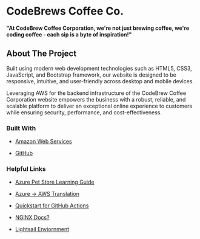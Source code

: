 # CodeBrews Coffee Co.

**"At CodeBrew Coffee Corporation, we're not just brewing coffee, we're coding coffee - each sip is a byte of inspiration!"**

## About The Project

Built using modern web development technologies such as HTML5, CSS3, JavaScript, and Bootstrap framework, our website is designed to be responsive, intuitive, and user-friendly across desktop and mobile devices.

Leveraging AWS for the backend infrastructure of the CodeBrew Coffee Corporation website empowers the business with a robust, reliable, and scalable platform to deliver an exceptional online experience to customers while ensuring security, performance, and cost-effectiveness.

### Built With

- [Amazon Web Services](https://aws.amazon.com/console/)

- [GitHub](https://github.com)

<!-- MARKDOWN LINKS & IMAGES -->
<!-- https://www.markdownguide.org/basic-syntax/#reference-style-links -->

[aws-url]: https://aws.amazon.com/products/?nc2=h_ql_prod_fs_f&aws-products-all.sort-by=item.additionalFields.productNameLowercase&aws-products-all.sort-order=asc&awsf.re%3AInvent=*all&awsf.Free%20Tier%20Type=*all&awsf.tech-category=*all

### Helpful Links

- [Azure Pet Store Learning Guide](https://chtrembl.github.io/azure-cloud/petstore/)

- [Azure -> AWS Translation](https://learn.microsoft.com/en-us/azure/architecture/aws-professional/compute)

- [Quickstart for GitHub Actions](https://docs.github.com/en/actions/quickstart)

- [NGINX Docs?](https://docs.nginx.com/nginx-ingress-controller/overview/)

- [Lightsail Enviornment](https://www.wpmentor.com/wordpress-with-nginx-lightsail/#:~:text=Nginx%20is%20a%20very%20powerful,Ubuntu%20available%20in%20AWS%20Lightsail.)
